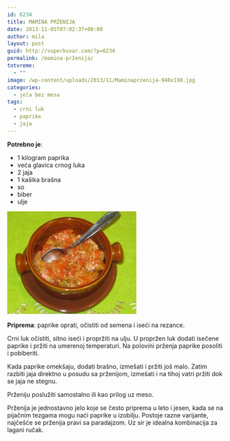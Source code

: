 ```yaml
---
id: 6234
title: MAMINA PRŽENIJA
date: 2013-11-05T07:02:37+00:00
author: mila
layout: post
guid: http://superkuvar.com/?p=6234
permalink: /mamina-prženija/
totvreme:
  - ""
image: /wp-content/uploads/2013/11/Maminaprzenija-940x198.jpg
categories:
  - jela bez mesa
tags:
  - crni luk
  - paprike
  - jaja
---
```

**Potrebno je**:

  * 1 kilogram paprika
  * veća glavica crnog luka
  * 2 jaja
  * 1 kašika brašna
  * so
  * biber
  * ulje

[<img class="alignnone size-medium wp-image-6238" src="/wp-content/uploads/2013/11/Maminaprzenija-e1383634810164-300x238.jpg" alt="Maminaprzenija" width="300" height="238" />](/wp-content/uploads/2013/11/Maminaprzenija-e1383634810164.jpg)

**Priprema**: paprike oprati, očistiti od semena i iseći na rezance.

Crni luk očistiti, sitno iseći i propržiti na ulju. U propržen luk dodati isečene paprike i pržiti na umerenoj temperaturi. Na polovini prženja paprike posoliti i pobiberiti.

Kada paprike omekšaju, dodati brašno, izmešati i pržiti još malo. Zatim razbiti jaja direktno u posudu sa prženijom, izmešati i na tihoj vatri pržiti dok se jaja ne stegnu.

Prženiju poslužiti samostalno ili kao prilog uz meso.

Prženija je jednostavno jelo koje se često priprema u leto i jesen, kada se na pijačnim tezgama mogu naći paprike u izobilju. Postoje razne varijante, najčešće se prženija pravi sa paradajzom. Uz sir je idealna kombinacija za lagani ručak.